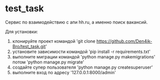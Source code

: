 # test_task
Сервис по взаимодействию с апи hh.ru, а именно поиск вакансий.


Для установки:
1) клонируйте проект командой 'git clone https://github.com/Den4ik-Bro/test_task.git'
2) установите зависимости командой 'pip install -r requirements.txt'
3) выполните миграции командой 'python manage.py makemigrations' потом 'python manage.py migrate'
4) создайте супер пользователя 'python manage.py createsuperuser'
5) выполните вход по адресу '127.0.0.1:8000/admin'

